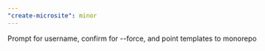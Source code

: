 ```yaml
---
"create-microsite": minor
---
```


Prompt for username, confirm for --force, and point templates to monorepo
